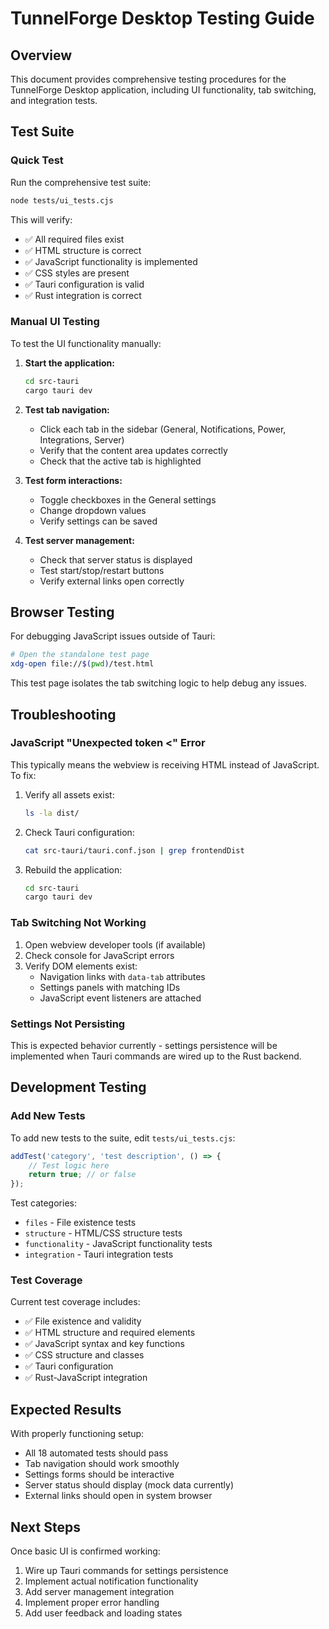 # TunnelForge Desktop Testing Guide

## Overview

This document provides comprehensive testing procedures for the TunnelForge Desktop application, including UI functionality, tab switching, and integration tests.

## Test Suite

### Quick Test

Run the comprehensive test suite:

```bash
node tests/ui_tests.cjs
```

This will verify:
- ✅ All required files exist
- ✅ HTML structure is correct
- ✅ JavaScript functionality is implemented
- ✅ CSS styles are present
- ✅ Tauri configuration is valid
- ✅ Rust integration is correct

### Manual UI Testing

To test the UI functionality manually:

1. **Start the application:**
   ```bash
   cd src-tauri
   cargo tauri dev
   ```

2. **Test tab navigation:**
   - Click each tab in the sidebar (General, Notifications, Power, Integrations, Server)
   - Verify that the content area updates correctly
   - Check that the active tab is highlighted

3. **Test form interactions:**
   - Toggle checkboxes in the General settings
   - Change dropdown values
   - Verify settings can be saved

4. **Test server management:**
   - Check that server status is displayed
   - Test start/stop/restart buttons
   - Verify external links open correctly

## Browser Testing

For debugging JavaScript issues outside of Tauri:

```bash
# Open the standalone test page
xdg-open file://$(pwd)/test.html
```

This test page isolates the tab switching logic to help debug any issues.

## Troubleshooting

### JavaScript "Unexpected token <" Error

This typically means the webview is receiving HTML instead of JavaScript. To fix:

1. Verify all assets exist:
   ```bash
   ls -la dist/
   ```

2. Check Tauri configuration:
   ```bash
   cat src-tauri/tauri.conf.json | grep frontendDist
   ```

3. Rebuild the application:
   ```bash
   cd src-tauri
   cargo tauri dev
   ```

### Tab Switching Not Working

1. Open webview developer tools (if available)
2. Check console for JavaScript errors
3. Verify DOM elements exist:
   - Navigation links with `data-tab` attributes
   - Settings panels with matching IDs
   - JavaScript event listeners are attached

### Settings Not Persisting

This is expected behavior currently - settings persistence will be implemented when Tauri commands are wired up to the Rust backend.

## Development Testing

### Add New Tests

To add new tests to the suite, edit `tests/ui_tests.cjs`:

```javascript
addTest('category', 'test description', () => {
    // Test logic here
    return true; // or false
});
```

Test categories:
- `files` - File existence tests
- `structure` - HTML/CSS structure tests  
- `functionality` - JavaScript functionality tests
- `integration` - Tauri integration tests

### Test Coverage

Current test coverage includes:
- ✅ File existence and validity
- ✅ HTML structure and required elements
- ✅ JavaScript syntax and key functions
- ✅ CSS structure and classes
- ✅ Tauri configuration
- ✅ Rust-JavaScript integration

## Expected Results

With properly functioning setup:
- All 18 automated tests should pass
- Tab navigation should work smoothly
- Settings forms should be interactive
- Server status should display (mock data currently)
- External links should open in system browser

## Next Steps

Once basic UI is confirmed working:
1. Wire up Tauri commands for settings persistence
2. Implement actual notification functionality
3. Add server management integration
4. Implement proper error handling
5. Add user feedback and loading states